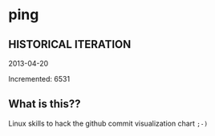 # ping

## HISTORICAL ITERATION
2013-04-20

Incremented: 6531

## What is this?? 
Linux skills to hack the github commit visualization chart `;-)`
